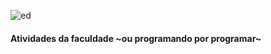
![ed](https://media3.giphy.com/media/udhngZK2IFTc4/giphy.gif)

#### Atividades da faculdade ~ou programando por programar~
